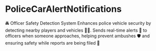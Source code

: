 # PoliceCarAlertNotifications
🚔 Officer Safety Detection System Enhances police vehicle security by detecting nearby players and vehicles 👣🚗. Sends real-time alerts 📲 to officers when someone approaches, helping prevent ambushes 🛡️ and ensuring safety while reports are being filed 📝
